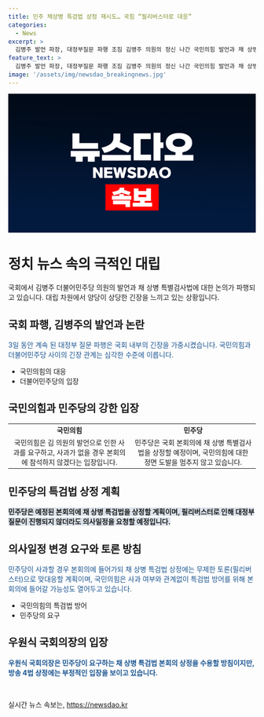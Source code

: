 ```yaml
---
title: 민주 채상병 특검법 상정 재시도… 국힘 “필리버스터로 대응”
categories:
  - News
excerpt: >
  김병주 발언 파장, 대정부질문 파행 조짐 김병주 의원의 정신 나간 국민의힘 발언과 채 상병 특별검사법 상정으로 인해 대정부질문 파행이 예상되고 있다. 국민의힘은 김 의원의 사과를 요구하며 국회 본회의 보이콧을 시사했고, 민주당은 무조건 채 상병 특검법을 이날 본회의에 상정할 계획이다. 양당은 사과 문제로 고조된 갈등을 풀지 못하고 있으며, 채 상병 특검법 상정을 놓고 필리버스터로 맞대응할 예정이다.
feature_text: >
  김병주 발언 파장, 대정부질문 파행 조짐 김병주 의원의 정신 나간 국민의힘 발언과 채 상병 특별검사법 상정으로 인해 대정부질문 파행이 예상되고 있다. 국민의힘은 김 의원의 사과를 요구하며 국회 본회의 보이콧을 시사했고, 민주당은 무조건 채 상병 특검법을 이날 본회의에 상정할 계획이다. 양당은 사과 문제로 고조된 갈등을 풀지 못하고 있으며, 채 상병 특검법 상정을 놓고 필리버스터로 맞대응할 예정이다.
image: '/assets/img/newsdao_breakingnews.jpg'
---
```


<p><img src="/assets/img/newsdao_breakingnews.jpg" alt="koreaapp 속보" /></p>

<h1>정치 뉴스 속의 극적인 대립</h1>

<p data-ke-size="size16">국회에서 김병주 더불어민주당 의원의 발언과 채 상병 특별검사법에 대한 논의가 파행되고 있습니다. 대립 차원에서 양당이 상당한 긴장을 느끼고 있는 상황입니다.</p>

<h2>국회 파행, 김병주의 발언과 논란</h2>

<p><span style="color: #1a5490;">3일 동안 계속 된 대정부 질문 파행은 국회 내부의 긴장을 가중시켰습니다. 국민의힘과 더불어민주당 사이의 긴장 관계는 심각한 수준에 이릅니다.</span></p>

<ul>
<li>국민의힘의 대응</li>
<li>더불어민주당의 입장</li>
</ul>

<h2>국민의힘과 민주당의 강한 입장</h2>

<table>
<tbody>
<tr>
<td style="text-align: center; height: 17px;"><b>국민의힘</b></td>
<td style="text-align: center; height: 17px;"><b>민주당</b></td>
</tr>
<tr>
<td style="text-align: center; height: 17px;">국민의힘은 김 의원의 발언으로 인한 사과를 요구하고, 사과가 없을 경우 본회의에 참석하지 않겠다는 입장입니다.</td>
<td style="text-align: center; height: 17px;">민주당은 국회 본회의에 채 상병 특별검사법을 상정할 예정이며, 국민의힘에 대한 정면 도발을 멈추지 않고 있습니다.</td>
</tr>
</tbody>
</table>

<h2>민주당의 특검법 상정 계획</h2>

<p><b><span style="background-color: #21538527;">민주당은 예정된 본회의에 채 상병 특검법을 상정할 계획이며, 필리버스터로 인해 대정부질문이 진행되지 않더라도 의사일정을 요청할 예정입니다.</span></b></p>

<h2>의사일정 변경 요구와 토론 방침</h2>

<p><span style="color: #1a5490;">민주당이 사과할 경우 본회의에 들어가되 채 상병 특검법 상정에는 무제한 토론(필리버스터)으로 맞대응할 계획이며, 국민의힘은 사과 여부와 관계없이 특검법 방어를 위해 본회의에 들어갈 가능성도 열어두고 있습니다.</span></p>

<ul>
<li>국민의힘의 특검법 방어</li>
<li>민주당의 요구</li>
</ul>

<h2>우원식 국회의장의 입장</h2>

<p><b><span style="color: #1a5490;">우원식 국회의장은 민주당이 요구하는 채 상병 특검법 본회의 상정을 수용할 방침이지만, 방송 4법 상정에는 부정적인 입장을 보이고 있습니다.</span></b></p>

<p data-ke-size="size16">&nbsp;</p>
실시간 뉴스 속보는, <a href="https://newsdao.kr" rel="dofollow">https://newsdao.kr</a>


